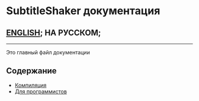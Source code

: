 # SubtitleShaker документация

## [ENGLISH](README.md); НА РУССКОМ;
<!---
full line:
[ENGLISH](README.md); [НА РУССКОМ](README.ru.md);
-->

---

Это главный файл документации

## Содержание
* [Компиляция](Compilation.ru.md)
* [Для программистов](For_programmers.ru.md)
